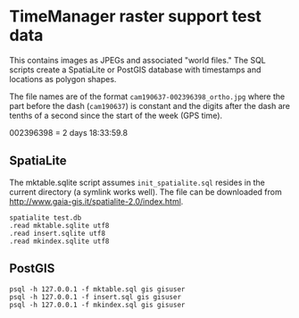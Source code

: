 # TimeManager raster support test data

This contains images as JPEGs and associated "world files."  The SQL scripts create a SpatiaLite or PostGIS database with timestamps and locations as polygon shapes.

The file names are of the format `cam190637-002396398_ortho.jpg` where the part before the dash (`cam190637`) is constant and the digits after the dash are tenths of a second since the start of the week (GPS time).

002396398 = 2 days 18:33:59.8

## SpatiaLite

The mktable.sqlite script assumes `init_spatialite.sql` resides in the current directory (a symlink works well).  The file can be downloaded from http://www.gaia-gis.it/spatialite-2.0/index.html.

```
spatialite test.db
.read mktable.sqlite utf8
.read insert.sqlite utf8
.read mkindex.sqlite utf8
```

## PostGIS

```
psql -h 127.0.0.1 -f mktable.sql gis gisuser
psql -h 127.0.0.1 -f insert.sql gis gisuser
psql -h 127.0.0.1 -f mkindex.sql gis gisuser
```
